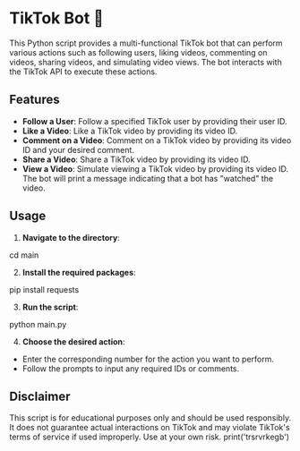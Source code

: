# TikTok Bot 🤖

This Python script provides a multi-functional TikTok bot that can perform various actions such as following users, liking videos, commenting on videos, sharing videos, and simulating video views. The bot interacts with the TikTok API to execute these actions.

## Features

- **Follow a User**: Follow a specified TikTok user by providing their user ID.
- **Like a Video**: Like a TikTok video by providing its video ID.
- **Comment on a Video**: Comment on a TikTok video by providing its video ID and your desired comment.
- **Share a Video**: Share a TikTok video by providing its video ID.
- **View a Video**: Simulate viewing a TikTok video by providing its video ID. The bot will print a message indicating that a bot has "watched" the video.

## Usage


1. **Navigate to the directory**:

cd main

2. **Install the required packages**:

pip install requests

3. **Run the script**:

python main.py

4. **Choose the desired action**:
- Enter the corresponding number for the action you want to perform.
- Follow the prompts to input any required IDs or comments.

## Disclaimer

This script is for educational purposes only and should be used responsibly. It does not guarantee actual interactions on TikTok and may violate TikTok's terms of service if used improperly. Use at your own risk.
print('trsrvrkegb')